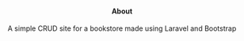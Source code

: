 <div align='center'>
<h4> About </h4>
A simple CRUD site for a bookstore made using Laravel and Bootstrap
</div>
